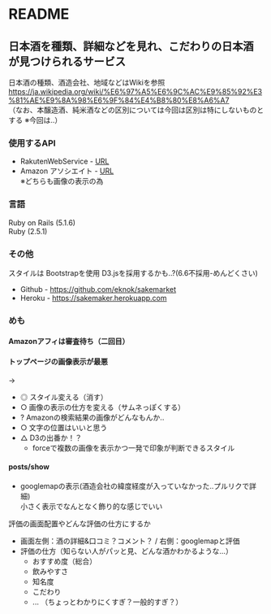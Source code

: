 # README

## 日本酒を種類、詳細などを見れ、こだわりの日本酒が見つけられるサービス
日本酒の種類、酒造会社、地域などはWikiを参照
https://ja.wikipedia.org/wiki/%E6%97%A5%E6%9C%AC%E9%85%92%E3%81%AE%E9%8A%98%E6%9F%84%E4%B8%80%E8%A6%A7  
（なお、本醸造酒、純米酒などの区別については今回は区別は特にしないものとする
  ※今回は..）

### 使用するAPI
- RakutenWebService - [URL](https://webservice.rakuten.co.jp/api/ichibaitemsearch/)
- Amazon アソシエイト - [URL](https://affiliate.amazon.co.jp/assoc_credentials/home)  
※どちらも画像の表示の為

### 言語
Ruby on Rails (5.1.6)  
Ruby (2.5.1)

### その他
スタイルは Bootstrapを使用
D3.jsを採用するかも..?(6.6不採用-めんどくさい)  

- Github - https://github.com/eknok/sakemarket
- Heroku - https://sakemaker.herokuapp.com

### めも

#### Amazonアフィは審査待ち（二回目）  

#### トップページの画像表示が最悪  
 ->  
   - ◎ スタイル変える（消す）
   - ○ 画像の表示の仕方を変える（サムネっぽくする）
   - ? Amazonの検索結果の画像がどんなもんか..
   - ○ 文字の位置はいいと思う
   - △ D3の出番か！？
     - forceで複数の画像を表示かつ一発で印象が判断できるスタイル  

#### posts/show  

- googlemapの表示(酒造会社の緯度経度が入っていなかった..プルリクで詳細)  
小さく表示でなんとなく飾り的な感じでいい  

評価の画面配置やどんな評価の仕方にするか
- 画面左側：酒の詳細&口コミ？コメント？ / 右側：googlemapと評価
- 評価の仕方（知らない人がパッと見、どんな酒かわかるような...）
    - おすすめ度（総合）  
    - 飲みやすさ
    - 知名度
    - こだわり
    - ...
（ちょっとわかりにくすぎ？一般的すぎ？）
